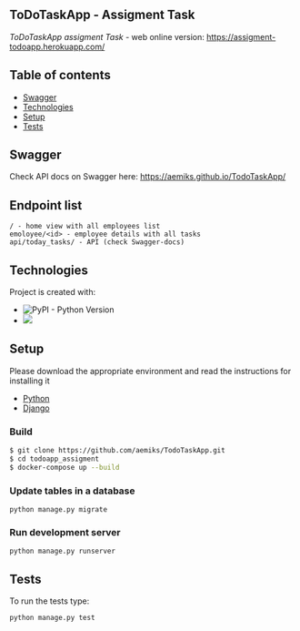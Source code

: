 
## ToDoTaskApp - Assigment Task

 _ToDoTaskApp assigment Task_ - web online version: https://assigment-todoapp.herokuapp.com/


## Table of contents
* [Swagger](#swagger)
* [Technologies](#technologies)
* [Setup](#setup)
* [Tests](#tests)

## Swagger

Check API docs on Swagger here: https://aemiks.github.io/TodoTaskApp/


## Endpoint list  

    / - home view with all employees list
    emoloyee/<id> - employee details with all tasks
    api/today_tasks/ - API (check Swagger-docs)


## Technologies
Project is created with:
* ![PyPI - Python Version](https://img.shields.io/pypi/pyversions/Django)
* ![](https://img.shields.io/badge/django%20version-4.0.0-blue)


## Setup

Please download the appropriate environment and read the instructions for installing it
* [Python](https://www.python.org/downloads/)
* [Django](https://docs.djangoproject.com/en/3.2/topics/install/)


### Build

```sh
$ git clone https://github.com/aemiks/TodoTaskApp.git
$ cd todoapp_assigment
$ docker-compose up --build
```

### Update tables in a database

`python manage.py migrate`

### Run development server

`python manage.py runserver`

## Tests

To run the tests type:

`python manage.py test `
